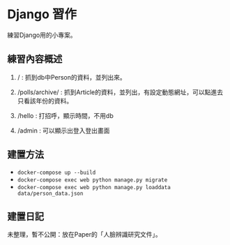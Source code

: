 # Django 習作

練習Django用的小專案。

## 練習內容概述

1. / : 抓到db中Person的資料，並列出來。

2. /polls/archive/ : 抓到Article的資料，並列出，有設定動態網址，可以點進去只看該年份的資料。

3. /hello : 打招呼，顯示時間，不用db

4. /admin : 可以顯示出登入登出畫面

## 建置方法

- ```docker-compose up --build```
- ```docker-compose exec web python manage.py migrate```
- ```docker-compose exec web python manage.py loaddata data/person_data.json```


## 建置日記

未整理，暫不公開：放在Paper的「人臉辨識研究文件」。
